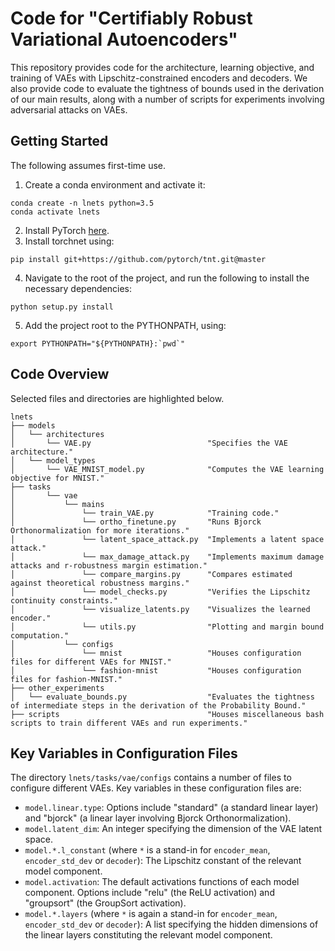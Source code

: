 # Code for "Certifiably Robust Variational Autoencoders"

This repository provides code for the architecture, learning objective, and training of VAEs with Lipschitz-constrained encoders and decoders. We also provide code to evaluate the tightness of bounds used in the derivation of our main results, along with a number of scripts for experiments involving adversarial attacks on VAEs.

## Getting Started
The following assumes first-time use.

1. Create a conda environment and activate it:
```
conda create -n lnets python=3.5
conda activate lnets
```
2. Install PyTorch [here](https://pytorch.org/).
3. Install torchnet using:
```
pip install git+https://github.com/pytorch/tnt.git@master
```
4. Navigate to the root of the project, and run the following to install the necessary dependencies:
```
python setup.py install
```
5. Add the project root to the PYTHONPATH, using:
```
export PYTHONPATH="${PYTHONPATH}:`pwd`"
``` 

## Code Overview
Selected files and directories are highlighted below.
```
lnets
├── models
│   └── architectures
│       └── VAE.py                          "Specifies the VAE architecture." 
│   └── model_types
│       └── VAE_MNIST_model.py              "Computes the VAE learning objective for MNIST."
├── tasks
│       └── vae
│           └── mains
│               └── train_VAE.py            "Training code."
│               └── ortho_finetune.py       "Runs Bjorck Orthonormalization for more iterations."
│               └── latent_space_attack.py  "Implements a latent space attack."
│               └── max_damage_attack.py    "Implements maximum damage attacks and r-robustness margin estimation."
│               └── compare_margins.py      "Compares estimated against theoretical robustness margins."
│               └── model_checks.py         "Verifies the Lipschitz continuity constraints."
│               └── visualize_latents.py    "Visualizes the learned encoder."
│               └── utils.py                "Plotting and margin bound computation."
│           └── configs
│               └── mnist                   "Houses configuration files for different VAEs for MNIST."
│               └── fashion-mnist           "Houses configuration files for fashion-MNIST."
├── other_experiments
│   └── evaluate_bounds.py                  "Evaluates the tightness of intermediate steps in the derivation of the Probability Bound."
├── scripts                                 "Houses miscellaneous bash scripts to train different VAEs and run experiments."
```

## Key Variables in Configuration Files
The directory ```lnets/tasks/vae/configs``` contains a number of files to configure different VAEs. Key variables in these configuration files are:
* `model.linear.type`: Options include "standard" (a standard linear layer) and "bjorck" (a linear layer involving Bjorck Orthonormalization).
* `model.latent_dim`: An integer specifying the dimension of the VAE latent space. 
* `model.*.l_constant` (where `*` is a stand-in for `encoder_mean`, `encoder_std_dev` or `decoder`): The Lipschitz constant of the relevant model component.
* `model.activation`: The default activations functions of each model component. Options include "relu" (the ReLU activation) and "groupsort" (the GroupSort activation).
* `model.*.layers` (where `*` is again a stand-in for `encoder_mean`, `encoder_std_dev` or `decoder`): A list specifying the hidden dimensions of the linear layers constituting the relevant model component.
